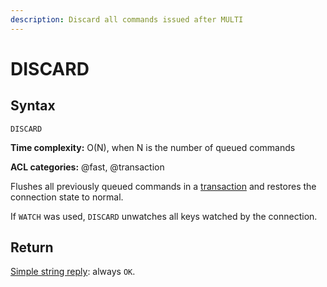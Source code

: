 ```yaml
---
description: Discard all commands issued after MULTI
---
```


# DISCARD

## Syntax

    DISCARD 

**Time complexity:** O(N), when N is the number of queued commands

**ACL categories:** @fast, @transaction

Flushes all previously queued commands in a [transaction][tt] and restores the
connection state to normal.

[tt]: https://redis.io/topics/transactions

If `WATCH` was used, `DISCARD` unwatches all keys watched by the connection.

## Return

[Simple string reply](https://redis.io/docs/reference/protocol-spec/#simple-strings): always `OK`.

